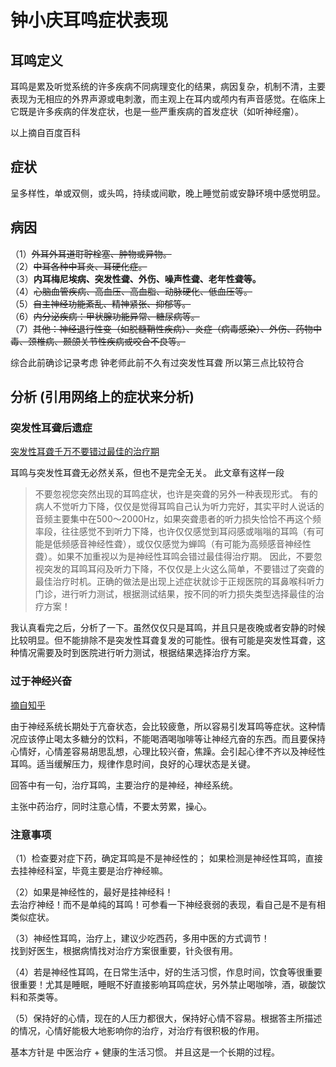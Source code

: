 # 钟小庆耳鸣症状表现
## 耳鸣定义

耳鸣是累及听觉系统的许多疾病不同病理变化的结果，病因复杂，机制不清，主要表现为无相应的外界声源或电刺激，而主观上在耳内或颅内有声音感觉。在临床上它既是许多疾病的伴发症状，也是一些严重疾病的首发症状（如听神经瘤）。  

以上摘自百度百科

## 症状

呈多样性，单或双侧，或头鸣，持续或间歇，晚上睡觉前或安静环境中感觉明显。

## 病因

（1）~~外耳外耳道耵聍栓塞、肿物或异物。~~  
（2）~~中耳各种中耳炎、耳硬化症。~~  
（3）**内耳梅尼埃病、突发性聋、外伤、噪声性聋、老年性聋等。**  
（4）~~心脑血管疾病、高血压、高血脂、动脉硬化、低血压等。~~  
（5）~~自主神经功能紊乱、精神紧张、抑郁等。~~  
（6）~~内分泌疾病：甲状腺功能异常、糖尿病等。~~  
（7）~~其他：神经退行性变（如脱髓鞘性疾病）、炎症（病毒感染）、外伤、药物中毒、颈椎病、颞颌关节性疾病或咬合不良等。~~  

综合此前确诊记录考虑 钟老师此前不久有过突发性耳聋 所以第三点比较符合

## 分析 (引用网络上的症状来分析)

### 突发性耳聋后遗症
  [突发性耳聋千万不要错过最佳的治疗期](https://www.haodf.com/zhuanjiaguandian/baggio0812_5174004894.htm)

  耳鸣与突发性耳聋无必然关系，但也不是完全无关。
  此文章有这样一段

  >不要忽视您突然出现的耳鸣症状，也许是突聋的另外一种表现形式。
  >有的病人不觉听力下降，仅仅是觉得耳鸣自己认为听力完好，其实平时人说话的音频主要集中在500～2000Hz，如果突聋患者的听力损失恰恰不再这个频率段，往往感觉不到听力下降，也许仅仅感觉到耳闷感或嗡嗡的耳鸣（有可能是低频感音神经性聋），或仅仅感觉为蝉鸣（有可能为高频感音神经性聋）。如果不加重视以为是神经性耳鸣会错过最佳得治疗期。
  >因此，不要忽视突发的耳鸣耳闷及听力下降，不仅仅是上火这么简单，不要错过了突聋的最佳治疗时机。正确的做法是出现上述症状就诊于正规医院的耳鼻喉科听力门诊，进行听力测试，根据测试结果，按不同的听力损失类型选择最佳的治疗方案！

  我认真看完之后，分析了一下。虽然仅仅只是耳鸣，并且只是夜晚或者安静的时候比较明显。但不能排除不是突发性耳聋复发的可能性。很有可能是突发性耳聋，这种情况需要及时到医院进行听力测试，根据结果选择治疗方案。

### 过于神经兴奋
[摘自知乎](https://www.zhihu.com/question/23194034/answer/128266642)  

由于神经系统长期处于亢奋状态，会比较疲惫，所以容易引发耳鸣等症状。这种情况应该停止喝太多糖分的饮料，不能喝酒喝咖啡等让神经亢奋的东西。而且要保持心情好，心情差容易胡思乱想，心理比较兴奋，焦躁。会引起心律不齐以及神经性耳鸣。适当缓解压力，规律作息时间，良好的心理状态是关键。

回答中有一句，治疗耳鸣，主要治疗的是神经，神经系统。

主张中药治疗，同时注意心情，不要太劳累，操心。

### 注意事项

（1）检查要对症下药，确定耳鸣是不是神经性的；
如果检测是神经性耳鸣，直接去挂神经科室，毕竟主要是治疗神经嘛。

（2）如果是神经性的，最好是挂神经科！  
去治疗神经！而不是单纯的耳鸣！可参看一下神经衰弱的表现，看自己是不是有相类似症状。

（3）神经性耳鸣，治疗上，建议少吃西药，多用中医的方式调节！  
找到好医生，根据病情找对治疗方案很重要，针灸很有用。

（4）若是神经性耳鸣，在日常生活中，好的生活习惯，作息时间，饮食等很重要很重要！尤其是睡眠，睡眠不好直接影响耳鸣症状，另外禁止喝咖啡，酒，碳酸饮料和茶类等。  

（5）保持好的心情，现在的人压力都很大，保持好心情不容易。根据答主所描述的情况，心情好能极大地影响你的治疗，对治疗有很积极的作用。

基本方针是  中医治疗 + 健康的生活习惯。  并且这是一个长期的过程。